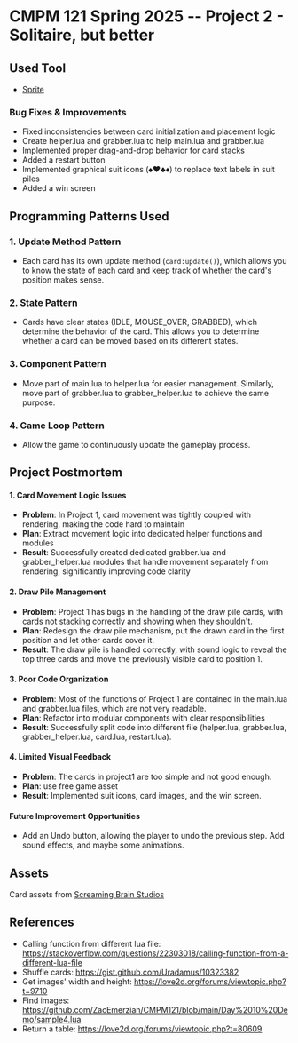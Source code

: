 # CMPM 121 Spring 2025 -- Project 2 - Solitaire, but better


## Used Tool
- [Sprite](https://www.piskelapp.com/p/create/sprite/)

### Bug Fixes & Improvements
- Fixed inconsistencies between card initialization and placement logic
- Create helper.lua and grabber.lua to help main.lua and grabber.lua
- Implemented proper drag-and-drop behavior for card stacks
- Added a restart button
- Implemented graphical suit icons (♠️♥️♣️♦️) to replace text labels in suit piles
- Added a win screen

## Programming Patterns Used


### 1. Update Method Pattern
- Each card has its own update method (`card:update()`), which allows you to know the state of each card and keep track of whether the card's position makes sense.

### 2. State Pattern
- Cards have clear states (IDLE, MOUSE_OVER, GRABBED), which determine the behavior of the card. This allows you to determine whether a card can be moved based on its different states.

### 3. Component Pattern
- Move part of main.lua to helper.lua for easier management. Similarly, move part of grabber.lua to grabber_helper.lua to achieve the same purpose.

### 4. Game Loop Pattern
- Allow the game to continuously update the gameplay process.

## Project Postmortem
#### 1. Card Movement Logic Issues
- **Problem**: In Project 1, card movement was tightly coupled with rendering, making the code hard to maintain
- **Plan**: Extract movement logic into dedicated helper functions and modules
- **Result**: Successfully created dedicated grabber.lua and grabber_helper.lua modules that handle movement separately from rendering, significantly improving code clarity

#### 2. Draw Pile Management
- **Problem**: Project 1 has bugs in the handling of the draw pile cards, with cards not stacking correctly and showing when they shouldn't.
- **Plan**: Redesign the draw pile mechanism, put the drawn card in the first position and let other cards cover it.
- **Result**: The draw pile is handled correctly, with sound logic to reveal the top three cards and move the previously visible card to position 1.

#### 3. Poor Code Organization
- **Problem**: Most of the functions of Project 1 are contained in the main.lua and grabber.lua files, which are not very readable.
- **Plan**: Refactor into modular components with clear responsibilities
- **Result**: Successfully split code into different file (helper.lua, grabber.lua, grabber_helper.lua, card.lua, restart.lua).

#### 4. Limited Visual Feedback
- **Problem**: The cards in project1 are too simple and not good enough.
- **Plan**: use free game asset
- **Result**: Implemented suit icons, card images, and the win screen.

#### Future Improvement Opportunities
- Add an Undo button, allowing the player to undo the previous step. Add sound effects, and maybe some animations.

## Assets
Card assets from [Screaming Brain Studios](https://screamingbrainstudios.itch.io/poker-pack)

## References
- Calling function from different lua file: https://stackoverflow.com/questions/22303018/calling-function-from-a-different-lua-file
- Shuffle cards: https://gist.github.com/Uradamus/10323382
- Get images' width and height: https://love2d.org/forums/viewtopic.php?t=9710
- Find images: https://github.com/ZacEmerzian/CMPM121/blob/main/Day%2010%20Demo/sample4.lua
- Return a table: https://love2d.org/forums/viewtopic.php?t=80609